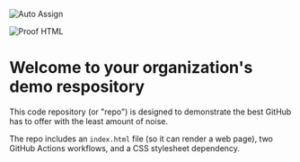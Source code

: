 ![Auto Assign](https://github.com/ZHULINA-INTER/demo-repository/actions/workflows/auto-assign.yml/badge.svg)

![Proof HTML](https://github.com/ZHULINA-INTER/demo-repository/actions/workflows/proof-html.yml/badge.svg)

# Welcome to your organization's demo respository
This code repository (or "repo") is designed to demonstrate the best GitHub has to offer with the least amount of noise.

The repo includes an `index.html` file (so it can render a web page), two GitHub Actions workflows, and a CSS stylesheet dependency.

